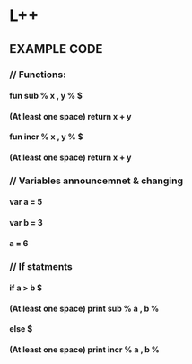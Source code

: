 # L++

## EXAMPLE CODE

### // Functions:
#### fun  sub % x , y % $
#### (At least one space) return x + y 

#### fun  incr % x , y % $
#### (At least one space) return x + y 

### // Variables announcemnet & changing   
#### var a = 5
#### var b = 3
#### a = 6

### // If statments
#### if a > b $
#### (At least one space) print sub %  a , b %
#### else $
#### (At least one space) print incr %  a , b %

